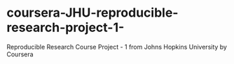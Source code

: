 # coursera-JHU-reproducible-research-project-1-
Reproducible Research Course Project - 1 from Johns Hopkins University by Coursera 
